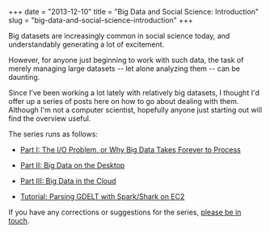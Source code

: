 +++
date = "2013-12-10"
title = "Big Data and Social Science: Introduction"
slug = "big-data-and-social-science-introduction"
+++

Big datasets are increasingly common in social science today, and understandably generating a lot of excitement.

However, for anyone just beginning to work with such data, the task of merely managing large datasets -- let alone analyzing them -- can be daunting. 

Since I've been working a lot lately with relatively big datasets, I thought I'd offer up a series of posts here on how to go about dealing with them. Although I'm not a computer scientist, hopefully anyone just starting out will find the overview useful. 

The series runs as follows:

* [Part I: The I/O Problem, or Why Big Data Takes Forever to Process](http://chrismeserole.com/signals/the-i-o-problem-or-why-big-data-takes-forever-to-process)

* [Part II: Big Data on the Desktop](http://chrismeserole.com/signals/big-data-on-the-desktop)

* [Part III: Big Data in the Cloud](http://chrismeserole.com/signals/big-data-in-the-cloud) 

* [Tutorial: Parsing GDELT with Spark/Shark on EC2](http://chrismeserole.com/signals/shark-spark-gdelt-tutorial)

If you have any corrections or suggestions for the series, [please be in touch](http://chrismeserole.com/contact/). 



